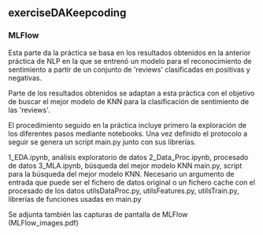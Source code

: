 ## exerciseDAKeepcoding

### MLFlow

Esta parte da la práctica se basa en los resultados obtenidos en la anterior práctica de NLP en la que se entrenó un modelo para el reconocimiento de sentimiento a partir de un conjunto de 'reviews' clasificadas en positivas y negativas.

Parte de los resultados obtenidos se adaptan a esta práctica con el objetivo de buscar el mejor modelo de KNN para la clasificación de sentimiento de las 'reviews'.

El procedimiento seguido en la práctica incluye primero la exploración de los diferentes pasos mediante notebooks. Una vez definido el protocolo a seguir se genera un script main.py junto con sus librerías.

1_EDA.ipynb, análisis exploratorio de datos
2_Data_Proc.ipynb, procesado de datos
3_MLA.ipynb, búsqueda del mejor modelo KNN
main.py, script para la búsqueda del mejor modelo KNN. Necesario un argumento de entrada que puede ser el fichero de datos original o un fichero cache con el procesado de los datos
utilsDataProc.py, utilsFeatures.py, utilsTrain.py, librerías de funciones usadas en main.py

Se adjunta también las capturas de pantalla de MLFlow (MLFlow_images.pdf)
